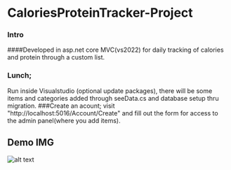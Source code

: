 # CaloriesProteinTracker-Project

### Intro
####Developed in asp.net core MVC(vs2022) for daily tracking of calories and protein through a custom list.

### Lunch;
Run inside Visualstudio (optional update packages), there will be some items and categories added through seeData.cs and database setup thru migration.
###Create an acount;
visit "http://localhost:5016/Account/Create" and fill out the form for access to the admin panel(where you add items).

## Demo IMG

![alt text](image.jpg)
